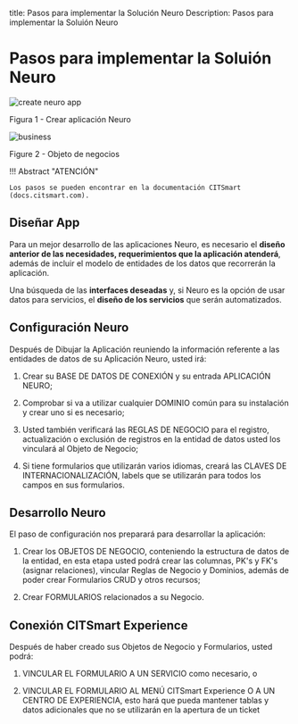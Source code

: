 title: Pasos para implementar la Solución Neuro
Description: Pasos para implementar la Soluión Neuro
# Pasos para implementar la Soluión Neuro


![create neuro app](images/neuro-1.png)

Figura 1 - Crear aplicación Neuro


![business](images/neuro-2.png)

Figure 2 - Objeto de negocios


!!! Abstract "ATENCIÓN"

    Los pasos se pueden encontrar en la documentación CITSmart (docs.citsmart.com).

## Diseñar App


Para un mejor desarrollo de las aplicaciones Neuro, es necesario el **diseño anterior de las necesidades, requerimientos que la aplicación atenderá**, además de incluir el modelo de entidades de los datos que recorrerán la aplicación.

Una búsqueda de las **interfaces deseadas** y, si Neuro es la opción de usar datos para servicios, el **diseño de los servicios** que serán automatizados.

## Configuración Neuro


Después de Dibujar la Aplicación reuniendo la información referente a las entidades de datos de su Aplicación Neuro, usted irá:

1.  Crear su BASE DE DATOS DE CONEXIÓN y su entrada APLICACIÓN NEURO;

2.  Comprobar si va a utilizar cualquier DOMINIO común para su instalación y crear uno si es necesario;

3.  Usted también verificará las REGLAS DE NEGOCIO para el registro, actualización o exclusión de registros en la entidad de datos usted los vinculará al Objeto de Negocio;

4.  Si tiene formularios que utilizarán varios idiomas, creará las CLAVES DE INTERNACIONALIZACIÓN, labels que se utilizarán para todos los campos en sus formularios.

## Desarrollo Neuro


El paso de configuración nos preparará para desarrollar la aplicación:

1.  Crear los OBJETOS DE NEGOCIO, conteniendo la estructura de datos de la entidad, en esta etapa usted podrá crear las columnas, PK's y FK's (asignar relaciones), vincular Reglas de Negocio y Dominios, además de poder crear Formularios CRUD y otros recursos;

2.  Crear FORMULARIOS relacionados a su Negocio.

## Conexión CITSmart Experience


Después de haber creado sus Objetos de Negocio y Formularios, usted podrá:

1.  VINCULAR EL FORMULARIO A UN SERVICIO como necesario, o

2.  VINCULAR EL FORMULARIO AL MENÚ CITSmart Experience O A UN CENTRO DE EXPERIENCIA, esto hará que pueda mantener tablas y datos adicionales que no se utilizarán en la apertura de un ticket



<!-- !!! tip "About"

    <b>Product/Version:</b> CITSmart | 8.00 &nbsp;&nbsp;
    <b>Updated:</b>03/20/2021 - Anna Martins  
